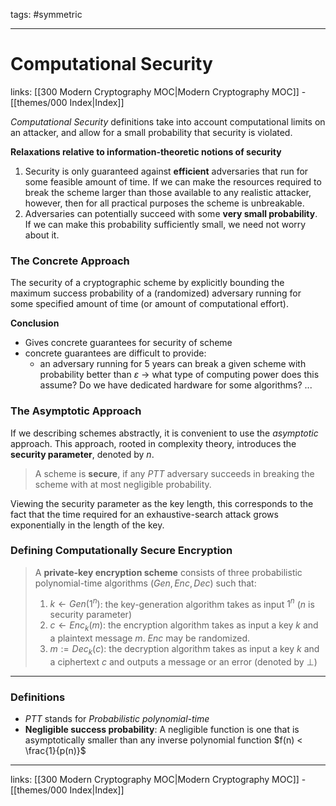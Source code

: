 tags: #symmetric

---
# Computational Security

links:  [[300 Modern Cryptography MOC|Modern Cryptography MOC]] - [[themes/000 Index|Index]]

*Computational Security* definitions take into account computational limits on an attacker, and allow for a small probability that security is violated.

**Relaxations relative to information-theoretic notions of security**

1. Security is only guaranteed against **efficient** adversaries that run for some feasible amount of time. If we can make the resources required to break the scheme larger than those available to any realistic attacker, however, then for all practical purposes the scheme is unbreakable.
2. Adversaries can potentially succeed with some **very small probability**. If we can make this probability sufficiently small, we need not worry about it.

### The Concrete Approach

The security of a cryptographic scheme by explicitly bounding the maximum success probability of a (randomized) adversary running for some specified amount of time (or amount of computational effort).

**Conclusion**

- Gives concrete guarantees for security of scheme
- concrete guarantees are difficult to provide: 
	- an adversary running for 5 years can break a given scheme with probability better than $\varepsilon$ $\rightarrow$ what type of computing power does this assume? Do we have dedicated hardware for some algorithms? ...

### The Asymptotic Approach

If we describing schemes abstractly, it is convenient to use the *asymptotic* approach. This approach, rooted in complexity theory, introduces the **security parameter**, denoted by $n$.

> A scheme is **secure**, if any $PTT$ adversary succeeds in breaking the scheme with at most negligible probability.

Viewing the security parameter as the key length, this corresponds to the fact that the time required for an exhaustive-search attack grows exponentially in the length of the key.

### Defining Computationally Secure Encryption

> A **private-key encryption scheme** consists of three probabilistic polynomial-time algorithms $(Gen, Enc, Dec)$ such that:
> 
> 	1. $k \leftarrow Gen(1^n)$: the key-generation algorithm takes as input $1^n$ ($n$ is security parameter)
> 	2. $c \leftarrow Enc_k(m)$: the encryption algorithm takes as input a key $k$ and a plaintext message $m$. $Enc$ may be randomized.
> 	3. $m := Dec_k(c)$: the decryption algorithm takes as input a key $k$ and a ciphertext $c$ and outputs a message or an error (denoted by $\bot$)

---

### Definitions

- $PTT$ stands for *Probabilistic polynomial-time*
- **Negligible success probability**: A negligible function is one that is asymptotically smaller than any inverse polynomial function $f(n) < \frac{1}{p(n)}$

---
links:  [[300 Modern Cryptography MOC|Modern Cryptography MOC]] - [[themes/000 Index|Index]]